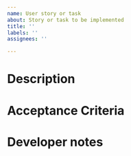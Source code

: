 ```yaml
---
name: User story or task
about: Story or task to be implemented
title: ''
labels: ''
assignees: ''

---
```


# Description

# Acceptance Criteria

# Developer notes
